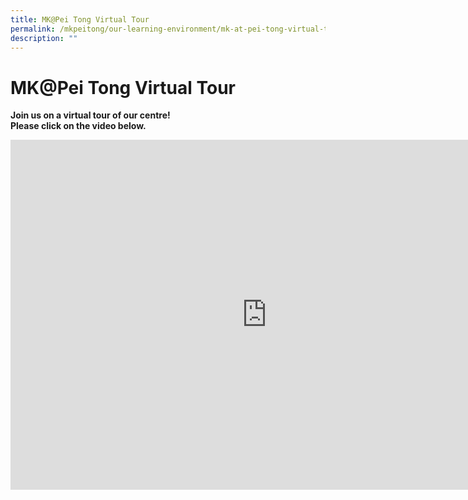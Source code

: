 ```yaml
---
title: MK@Pei Tong Virtual Tour
permalink: /mkpeitong/our-learning-environment/mk-at-pei-tong-virtual-tour/
description: ""
---
```


# MK@Pei Tong Virtual Tour


**Join us on a virtual tour of our centre!**<br>
**Please click on the video below.**

<iframe width="820" height="560" src="https://www.youtube.com/embed/9h8gwvoRRHw" title="MK @ Pei Tong Virtual Tour" frameborder="0" allow="accelerometer; autoplay; clipboard-write; encrypted-media; gyroscope; picture-in-picture; web-share" allowfullscreen></iframe>